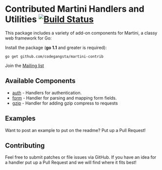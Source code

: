 # Contributed Martini Handlers and Utilities [![Build Status](https://drone.io/github.com/codegangsta/martini-contrib/status.png)](https://drone.io/github.com/codegangsta/martini-contrib/latest)

This package includes a variety of add-on components for Martini, a classy web framework for Go:

Install the package (**go 1.1** and greater is required):
~~~
go get github.com/codegangsta/martini-contrib
~~~

Join the [Mailing list](https://groups.google.com/forum/#!forum/martini-go)

## Available Components
* [auth](http://godoc.org/github.com/codegangsta/martini-contrib/auth) - Handlers for authentication.
* [form](http://godoc.org/github.com/codegangsta/martini-contrib/form) - Handler for parsing and mapping form fields.
* [gzip](http://godoc.org/github.com/codegangsta/martini-contrib/gzip) - Handler for adding gzip compress to requests

## Examples
Want to post an example to put on the readme? Put up a Pull Request!

## Contributing
Feel free to submit patches or file issues via GitHub. If you have an idea for a handler put up a Pull Request and we will find where it fits best!
